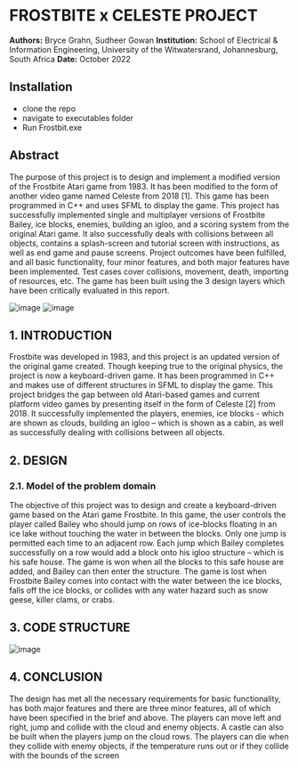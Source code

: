 # FROSTBITE x CELESTE PROJECT

**Authors:** Bryce Grahn, Sudheer Gowan
**Institution:** School of Electrical & Information Engineering, University of the Witwatersrand, Johannesburg, South Africa
**Date:** October 2022

## Installation
- clone the repo
- navigate to executables folder
- Run Frostbit.exe

## Abstract
The purpose of this project is to design and implement a modified version of the Frostbite Atari game from 1983. It has been modified to the form of another video game named Celeste from 2018 [1]. This game has been programmed in C++ and uses SFML to display the game. This project has successfully implemented single and multiplayer versions of Frostbite Bailey, ice blocks, enemies, building an igloo, and a scoring system from the original Atari game. It also successfully deals with collisions between all objects, contains a splash-screen and tutorial screen with instructions, as well as end game and pause screens. Project outcomes have been fulfilled, and all basic functionality, four minor features, and both major features have been implemented. Test cases cover collisions, movement, death, importing of resources, etc. The game has been built using the 3 design layers which have been critically evaluated in this report.

![image](https://github.com/bcgrahn/celeste/assets/99645139/9f0e4658-1a4e-4e82-a7cb-2bbefec56136)
![image](https://github.com/bcgrahn/celeste/assets/99645139/3534f31e-8203-4289-9a04-ba9c938464a5)


## 1. INTRODUCTION
Frostbite was developed in 1983, and this project is an updated version of the original game created. Though keeping true to the original physics, the project is now a keyboard-driven game. It has been programmed in C++ and makes use of different structures in SFML to display the game. This project bridges the gap between old Atari-based games and current platform video games by presenting itself in the form of Celeste [2] from 2018. It successfully implemented the players, enemies, ice blocks - which are shown as clouds, building an igloo – which is shown as a cabin, as well as successfully dealing with collisions between all objects.

## 2. DESIGN
### 2.1. Model of the problem domain
The objective of this project was to design and create a keyboard-driven game based on the Atari game Frostbite. In this game, the user controls the player called Bailey who should jump on rows of ice-blocks floating in an ice lake without touching the water in between the blocks. Only one jump is permitted each time to an adjacent row. Each jump which Bailey completes successfully on a row would add a block onto his igloo structure – which is his safe house. The game is won when all the blocks to this safe house are added, and Bailey can then enter the structure. The game is lost when Frostbite Bailey comes into contact with the water between the ice blocks, falls off the ice blocks, or collides with any water hazard such as snow geese, killer clams, or crabs.

## 3. CODE STRUCTURE
![image](https://github.com/bcgrahn/celeste/assets/99645139/a43d7847-021d-4e5e-8730-04ade414296c)

## 4. CONCLUSION
The design has met all the necessary requirements for basic functionality, has both major features and there are three minor features, all of which have been specified in the brief and above. The players can move left and right, jump and collide with the cloud and enemy objects. A castle can also be built when the players jump on the cloud rows. The players can die when they collide with enemy objects, if the temperature runs out or if they collide with the bounds of the screen






